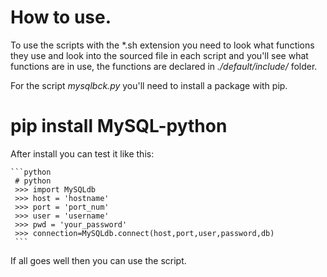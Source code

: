 # How to use.

To use the scripts with the *.sh extension you need to look what functions they use and look into the sourced file in each script
and you'll see what functions are in use, the functions are declared in *./default/include/* folder.

For the script *mysqlbck.py* you'll need to install a package with pip.

  # pip install MySQL-python
  
  After install you can test it like this:
   
    ```python 
     # python
     >>> import MySQLdb
     >>> host = 'hostname'
     >>> port = 'port_num'
     >>> user = 'username'
     >>> pwd = 'your_password'
     >>> connection=MySQLdb.connect(host,port,user,password,db) 
     ```
  
  If all goes well then you can use the script.
